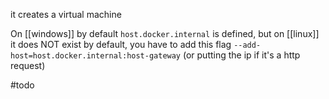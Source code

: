 it creates a virtual machine 

On [[windows]] by default `host.docker.internal` is defined, but on [[linux]] it does NOT exist by default, you have to add this flag `--add-host=host.docker.internal:host-gateway` (or putting the ip if it's a http request)

#todo 